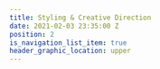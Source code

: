 ```yaml
---
title: Styling & Creative Direction
date: 2021-02-03 23:35:00 Z
position: 2
is_navigation_list_item: true
header_graphic_location: upper
---
```



